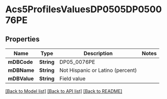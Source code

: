 # Acs5ProfilesValuesDP0505DP050076PE

## Properties
Name | Type | Description | Notes
------------ | ------------- | ------------- | -------------
**mDBCode** | **String** | DP05_0076PE | 
**mDBName** | **String** | Not Hispanic or Latino (percent) | 
**mDBValue** | **String** | Field value | 

[[Back to Model list]](../README.md#documentation-for-models) [[Back to API list]](../README.md#documentation-for-api-endpoints) [[Back to README]](../README.md)


